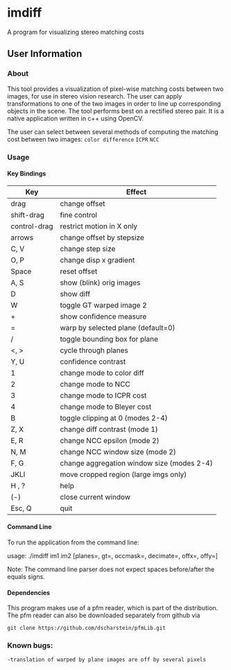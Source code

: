 # imdiff

A program for visualizing stereo matching costs

## User Information

### About

This tool provides a visualization of pixel-wise matching costs between two images, for use in stereo vision research. The user can apply transformations to one of the two images in order to line up corresponding objects in the scene. The tool performs best on a rectified stereo pair. It is a native application written in c++ using OpenCV. 

The user can select between several methods of computing the matching cost between two images: 
`color difference`
`ICPR`
`NCC`

### Usage

#### Key Bindings

| Key           | Effect                                   |
|---------------|------------------------------------------|
|drag           |change offset                             |
|shift-drag     |fine control                              |
|control-drag   |restrict motion in X only                 |
|arrows         |change offset by stepsize                 |
|C, V           |change step size                          |
|O, P           |change disp x gradient                    |
|Space          |reset offset                              |
|A, S           |show (blink) orig images                  |
|D              |show diff                                 |
|W              |toggle GT warped image 2                  |
|+              |show confidence measure                   |
|=              |warp by selected plane (default=0)        |
|/              |toggle bounding box for plane             |
|<, >           |cycle through planes                      |
|Y, U           |confidence contrast                       |
|1              |change mode to color diff                 |
|2              |change mode to NCC                        |
|3              |change mode to ICPR cost                  |
|4              |change mode to Bleyer cost                |
|B              |toggle clipping at 0 (modes 2-4)          |
|Z, X           |change diff contrast (mode 1)             |
|E, R           |change NCC epsilon (mode 2)               |
|N, M           |change NCC window size (mode 2)           |
|F, G           |change aggregation window size (modes 2-4)|
|JKLI           |move cropped region (large imgs only)     |
|H , ?          |help                                      |
|(-)            |close current window                      |
|Esc, Q         |quit                                      |

#### Command Line

To run the application from the command line:

usage: ./imdiff im1 im2 [planes=, gt=, occmask=, decimate=, offx=, offy=]

Note: The command line parser does not expect spaces before/after the equals signs. 

#### Dependencies

This program makes use of a pfm reader, which is part of the distribution.
The pfm reader can also be downloaded separately from github via

`git clone https://github.com/dscharstein/pfmLib.git`

### Known bugs:
	-translation of warped by plane images are off by several pixels 

 

